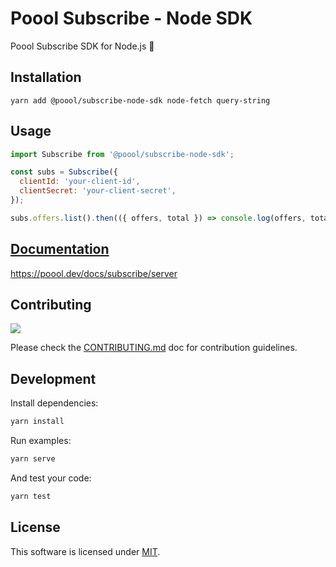 # Poool Subscribe - Node SDK

Poool Subscribe SDK for Node.js 🚀


## Installation

```
yarn add @poool/subscribe-node-sdk node-fetch query-string
```

## Usage

```javascript
import Subscribe from '@poool/subscribe-node-sdk';

const subs = Subscribe({
  clientId: 'your-client-id',
  clientSecret: 'your-client-secret',
});

subs.offers.list().then(({ offers, total }) => console.log(offers, total));
```


## [Documentation](https://poool.dev/docs/subscribe/server)

https://poool.dev/docs/subscribe/server


## Contributing

[![](https://contrib.rocks/image?repo=p3ol/subscribe-node-sdk)](https://github.com/p3ol/subscribe-node-sdk/graphs/contributors)

Please check the [CONTRIBUTING.md](https://github.com/p3ol/subscribe-node-sdk/blob/main/CONTRIBUTING.md) doc for contribution guidelines.


## Development

Install dependencies:

```bash
yarn install
```

Run examples:

```bash
yarn serve
```

And test your code:

```bash
yarn test
```


## License

This software is licensed under [MIT](https://github.com/p3ol/subscribe-node-sdk/blob/main/LICENSE).
